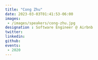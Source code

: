 ```yaml
---
title: "Cong Zhu"
date: 2023-03-03T01:41:53-06:00
images: 
 - /images/speakers/cong-zhu.jpg
designation : Software Engineer @ Airbnb
twitter: 
linkedin: 
github: 
events:
 - 2020
---
```



